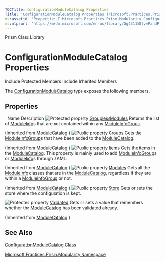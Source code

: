 ```yaml
---
TOCTitle: ConfigurationModuleCatalog Properties
Title: 'ConfigurationModuleCatalog Properties (Microsoft.Practices.Prism.Modularity)'
ms:assetid: 'Properties.T:Microsoft.Practices.Prism.Modularity.ConfigurationModuleCatalog'
ms:mtpsurl: 'https://msdn.microsoft.com/en-us/library/Gg431158(v=PandP.50)'
---
```


Prism Class Library

ConfigurationModuleCatalog Properties
=====================================

Include Protected Members
Include Inherited Members

The [ConfigurationModuleCatalog](https://msdn.microsoft.com/t:microsoft.practices.prism.modularity.configurationmodulecatalog) type exposes the following members.

Properties
----------

<span id="propertyTableToggle"></span>
 
Name
Description
![](https://msdn.microsoft.com/en-us/Gg431158.protproperty(en-us,PandP.50).gif "Protected property")
[GrouplessModules](https://msdn.microsoft.com/p:microsoft.practices.prism.modularity.modulecatalog.grouplessmodules)
Returns the list of [ModuleInfo](https://msdn.microsoft.com/t:microsoft.practices.prism.modularity.moduleinfo)s that are not contained within any [ModuleInfoGroup](https://msdn.microsoft.com/t:microsoft.practices.prism.modularity.moduleinfogroup).

(Inherited from [ModuleCatalog](https://msdn.microsoft.com/t:microsoft.practices.prism.modularity.modulecatalog).)
![](https://msdn.microsoft.com/en-us/Gg431158.pubproperty(en-us,PandP.50).gif "Public property")
[Groups](https://msdn.microsoft.com/p:microsoft.practices.prism.modularity.modulecatalog.groups)
Gets the [ModuleInfoGroup](https://msdn.microsoft.com/t:microsoft.practices.prism.modularity.moduleinfogroup)s that have been added to the [ModuleCatalog](https://msdn.microsoft.com/t:microsoft.practices.prism.modularity.modulecatalog).

(Inherited from [ModuleCatalog](https://msdn.microsoft.com/t:microsoft.practices.prism.modularity.modulecatalog).)
![](https://msdn.microsoft.com/en-us/Gg431158.pubproperty(en-us,PandP.50).gif "Public property")
[Items](https://msdn.microsoft.com/p:microsoft.practices.prism.modularity.modulecatalog.items)
Gets the items in the [ModuleCatalog](https://msdn.microsoft.com/t:microsoft.practices.prism.modularity.modulecatalog). This property is mainly used to add [ModuleInfoGroup](https://msdn.microsoft.com/t:microsoft.practices.prism.modularity.moduleinfogroup)s or [ModuleInfo](https://msdn.microsoft.com/t:microsoft.practices.prism.modularity.moduleinfo)s through XAML.

(Inherited from [ModuleCatalog](https://msdn.microsoft.com/t:microsoft.practices.prism.modularity.modulecatalog).)
![](https://msdn.microsoft.com/en-us/Gg431158.pubproperty(en-us,PandP.50).gif "Public property")
[Modules](https://msdn.microsoft.com/p:microsoft.practices.prism.modularity.modulecatalog.modules)
Gets all the [ModuleInfo](https://msdn.microsoft.com/t:microsoft.practices.prism.modularity.moduleinfo) classes that are in the [ModuleCatalog](https://msdn.microsoft.com/t:microsoft.practices.prism.modularity.modulecatalog), regardless if they are within a [ModuleInfoGroup](https://msdn.microsoft.com/t:microsoft.practices.prism.modularity.moduleinfogroup) or not.

(Inherited from [ModuleCatalog](https://msdn.microsoft.com/t:microsoft.practices.prism.modularity.modulecatalog).)
![](https://msdn.microsoft.com/en-us/Gg431158.pubproperty(en-us,PandP.50).gif "Public property")
[Store](https://msdn.microsoft.com/p:microsoft.practices.prism.modularity.configurationmodulecatalog.store)
Gets or sets the store where the configuration is kept.

![](https://msdn.microsoft.com/en-us/Gg431158.protproperty(en-us,PandP.50).gif "Protected property")
[Validated](https://msdn.microsoft.com/p:microsoft.practices.prism.modularity.modulecatalog.validated)
Gets or sets a value that remembers whether the [ModuleCatalog](https://msdn.microsoft.com/t:microsoft.practices.prism.modularity.modulecatalog) has been validated already.

(Inherited from [ModuleCatalog](https://msdn.microsoft.com/t:microsoft.practices.prism.modularity.modulecatalog).)

See Also
--------

<span id="seeAlsoToggle"></span>
[ConfigurationModuleCatalog Class](https://msdn.microsoft.com/t:microsoft.practices.prism.modularity.configurationmodulecatalog)

[Microsoft.Practices.Prism.Modularity Namespace](https://msdn.microsoft.com/n:microsoft.practices.prism.modularity)
